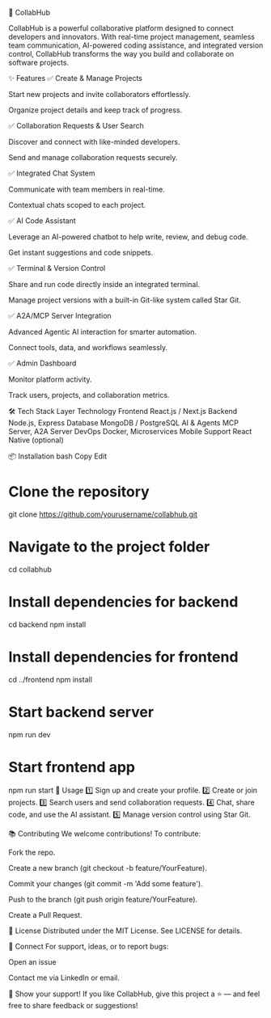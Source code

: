 🚀 CollabHub

CollabHub is a powerful collaborative platform designed to connect developers and innovators. With real-time project management, seamless team communication, AI-powered coding assistance, and integrated version control, CollabHub transforms the way you build and collaborate on software projects.

✨ Features
✅ Create & Manage Projects

Start new projects and invite collaborators effortlessly.

Organize project details and keep track of progress.

✅ Collaboration Requests & User Search

Discover and connect with like-minded developers.

Send and manage collaboration requests securely.

✅ Integrated Chat System

Communicate with team members in real-time.

Contextual chats scoped to each project.

✅ AI Code Assistant

Leverage an AI-powered chatbot to help write, review, and debug code.

Get instant suggestions and code snippets.

✅ Terminal & Version Control

Share and run code directly inside an integrated terminal.

Manage project versions with a built-in Git-like system called Star Git.

✅ A2A/MCP Server Integration

Advanced Agentic AI interaction for smarter automation.

Connect tools, data, and workflows seamlessly.

✅ Admin Dashboard

Monitor platform activity.

Track users, projects, and collaboration metrics.

🛠️ Tech Stack
Layer	Technology
Frontend	React.js / Next.js
Backend	Node.js, Express
Database	MongoDB / PostgreSQL
AI & Agents	MCP Server, A2A Server
DevOps	Docker, Microservices
Mobile Support	React Native (optional)

📦 Installation
bash
Copy
Edit
# Clone the repository
git clone https://github.com/yourusername/collabhub.git

# Navigate to the project folder
cd collabhub

# Install dependencies for backend
cd backend
npm install

# Install dependencies for frontend
cd ../frontend
npm install

# Start backend server
npm run dev

# Start frontend app
npm run start
🧩 Usage
1️⃣ Sign up and create your profile.
2️⃣ Create or join projects.
3️⃣ Search users and send collaboration requests.
4️⃣ Chat, share code, and use the AI assistant.
5️⃣ Manage version control using Star Git.

📚 Contributing
We welcome contributions! To contribute:

Fork the repo.

Create a new branch (git checkout -b feature/YourFeature).

Commit your changes (git commit -m 'Add some feature').

Push to the branch (git push origin feature/YourFeature).

Create a Pull Request.

🤝 License
Distributed under the MIT License. See LICENSE for details.

📣 Connect
For support, ideas, or to report bugs:

Open an issue

Contact me via LinkedIn or email.

🌟 Show your support!
If you like CollabHub, give this project a ⭐️ — and feel free to share feedback or suggestions!
